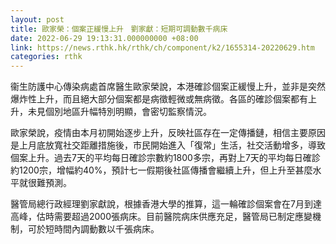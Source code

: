```yaml
---
layout: post
title: 歐家榮：個案正緩慢上升　劉家獻：短期可調動數千病床
date: 2022-06-29 19:13:31.000000000 +08:00
link: https://news.rthk.hk/rthk/ch/component/k2/1655314-20220629.htm
categories: rthk
---
```


衞生防護中心傳染病處首席醫生歐家榮說，本港確診個案正緩慢上升，並非是突然爆炸性上升，而且絕大部分個案都是病徵輕微或無病徵。各區的確診個案都有上升，未見個別地區升幅特別明顯，會密切監察情況。

歐家榮說，疫情由本月初開始逐步上升，反映社區存在一定傳播鏈，相信主要原因是上月底放寬社交距離措施後，市民開始進入「復常」生活，社交活動增多，導致個案上升。過去7天的平均每日確診宗數約1800多宗，再對上7天的平均每日確診約1200宗，增幅約40%，預計七一假期後社區傳播會繼續上升，但上升至甚麼水平就很難預測。

醫管局總行政經理劉家獻說，根據香港大學的推算，這一輪確診個案會在7月到達高峰，估時需要超過2000張病床。目前醫院病床供應充足，醫管局已制定應變機制，可於短時間內調動數以千張病床。
